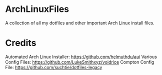 # ArchLinuxFiles
A collection of all my dotfiles and other important Arch Linux install files.

# Credits
Automated Arch Linux Installer: https://github.com/helmuthdu/aui
Various Config Files: https://github.com/LukeSmithxyz/voidrice
Compton Config File: https://github.com/suchtie/dotfiles-legacy
